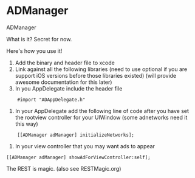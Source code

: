 ADManager
=========

ADManager

What is it?
Secret for now.

Here's how you use it!


1. Add the binary and header file to xcode
1. Link against all the following libraries (need to use optional if you are support iOS versions before those libraries existed) (will provide awesome documentation for this later)
1. In you AppDelegate include the header file
```
    #import "ADAppDelegate.h"
```
1. In your AppDelegate add the following line of code after you have set the rootview controller for your UIWindow (some adnetworks need it this way)
```
    [[ADManager adManager] initializeNetworks];
```
1. In your view controller that you may want ads to appear
```
[[ADManager adManager] showAdForViewController:self];
``` 


The REST is magic. (also see RESTMagic.org)